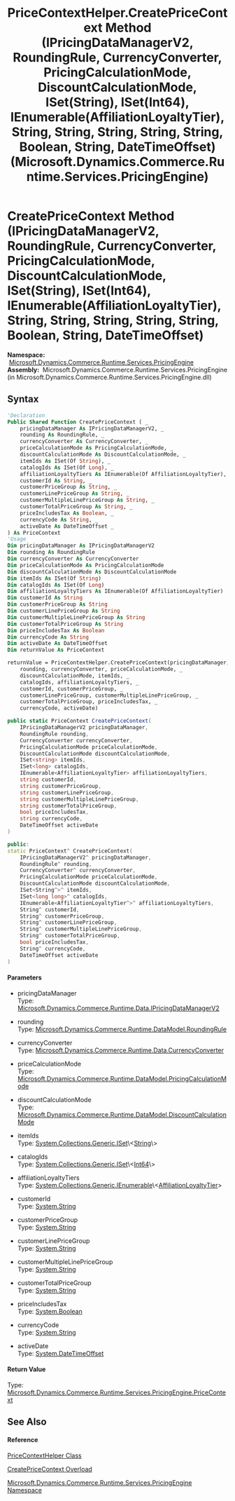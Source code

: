 ﻿---
title: PriceContextHelper.CreatePriceContext Method (IPricingDataManagerV2, RoundingRule, CurrencyConverter, PricingCalculationMode, DiscountCalculationMode, ISet(String), ISet(Int64), IEnumerable(AffiliationLoyaltyTier), String, String, String, String, String, Boolean, String, DateTimeOffset) (Microsoft.Dynamics.Commerce.Runtime.Services.PricingEngine)
TOCTitle: CreatePriceContext Method (IPricingDataManagerV2, RoundingRule, CurrencyConverter, PricingCalculationMode, DiscountCalculationMode, ISet(String), ISet(Int64), IEnumerable(AffiliationLoyaltyTier), String, String, String, String, String, Boolean, String, DateTimeOffset)
ms:assetid: M:Microsoft.Dynamics.Commerce.Runtime.Services.PricingEngine.PriceContextHelper.CreatePriceContext(Microsoft.Dynamics.Commerce.Runtime.Data.IPricingDataManagerV2,Microsoft.Dynamics.Commerce.Runtime.DataModel.RoundingRule,Microsoft.Dynamics.Commerce.Runtime.Data.CurrencyConverter,Microsoft.Dynamics.Commerce.Runtime.DataModel.PricingCalculationMode,Microsoft.Dynamics.Commerce.Runtime.DataModel.DiscountCalculationMode,System.Collections.Generic.ISet{System.String},System.Collections.Generic.ISet{System.Int64},System.Collections.Generic.IEnumerable{Microsoft.Dynamics.Commerce.Runtime.DataModel.AffiliationLoyaltyTier},System.String,System.String,System.String,System.String,System.String,System.Boolean,System.String,System.DateTimeOffset)
ms:mtpsurl: https://technet.microsoft.com/en-us/library/microsoft.dynamics.commerce.runtime.services.pricingengine.pricecontexthelper.createpricecontext(v=AX.60)
ms:contentKeyID: 65321244
ms.date: 05/18/2015
mtps_version: v=AX.60
dev_langs:
- vb
- csharp
- c++
---

# CreatePriceContext Method (IPricingDataManagerV2, RoundingRule, CurrencyConverter, PricingCalculationMode, DiscountCalculationMode, ISet(String), ISet(Int64), IEnumerable(AffiliationLoyaltyTier), String, String, String, String, String, Boolean, String, DateTimeOffset)

**Namespace:**  [Microsoft.Dynamics.Commerce.Runtime.Services.PricingEngine](microsoft-dynamics-commerce-runtime-services-pricingengine-namespace.md)  
**Assembly:**  Microsoft.Dynamics.Commerce.Runtime.Services.PricingEngine (in Microsoft.Dynamics.Commerce.Runtime.Services.PricingEngine.dll)

## Syntax

``` vb
'Declaration
Public Shared Function CreatePriceContext ( _
    pricingDataManager As IPricingDataManagerV2, _
    rounding As RoundingRule, _
    currencyConverter As CurrencyConverter, _
    priceCalculationMode As PricingCalculationMode, _
    discountCalculationMode As DiscountCalculationMode, _
    itemIds As ISet(Of String), _
    catalogIds As ISet(Of Long), _
    affiliationLoyaltyTiers As IEnumerable(Of AffiliationLoyaltyTier), _
    customerId As String, _
    customerPriceGroup As String, _
    customerLinePriceGroup As String, _
    customerMultipleLinePriceGroup As String, _
    customerTotalPriceGroup As String, _
    priceIncludesTax As Boolean, _
    currencyCode As String, _
    activeDate As DateTimeOffset _
) As PriceContext
'Usage
Dim pricingDataManager As IPricingDataManagerV2
Dim rounding As RoundingRule
Dim currencyConverter As CurrencyConverter
Dim priceCalculationMode As PricingCalculationMode
Dim discountCalculationMode As DiscountCalculationMode
Dim itemIds As ISet(Of String)
Dim catalogIds As ISet(Of Long)
Dim affiliationLoyaltyTiers As IEnumerable(Of AffiliationLoyaltyTier)
Dim customerId As String
Dim customerPriceGroup As String
Dim customerLinePriceGroup As String
Dim customerMultipleLinePriceGroup As String
Dim customerTotalPriceGroup As String
Dim priceIncludesTax As Boolean
Dim currencyCode As String
Dim activeDate As DateTimeOffset
Dim returnValue As PriceContext

returnValue = PriceContextHelper.CreatePriceContext(pricingDataManager, _
    rounding, currencyConverter, priceCalculationMode, _
    discountCalculationMode, itemIds, _
    catalogIds, affiliationLoyaltyTiers, _
    customerId, customerPriceGroup, _
    customerLinePriceGroup, customerMultipleLinePriceGroup, _
    customerTotalPriceGroup, priceIncludesTax, _
    currencyCode, activeDate)
```

``` csharp
public static PriceContext CreatePriceContext(
    IPricingDataManagerV2 pricingDataManager,
    RoundingRule rounding,
    CurrencyConverter currencyConverter,
    PricingCalculationMode priceCalculationMode,
    DiscountCalculationMode discountCalculationMode,
    ISet<string> itemIds,
    ISet<long> catalogIds,
    IEnumerable<AffiliationLoyaltyTier> affiliationLoyaltyTiers,
    string customerId,
    string customerPriceGroup,
    string customerLinePriceGroup,
    string customerMultipleLinePriceGroup,
    string customerTotalPriceGroup,
    bool priceIncludesTax,
    string currencyCode,
    DateTimeOffset activeDate
)
```

``` c++
public:
static PriceContext^ CreatePriceContext(
    IPricingDataManagerV2^ pricingDataManager, 
    RoundingRule^ rounding, 
    CurrencyConverter^ currencyConverter, 
    PricingCalculationMode priceCalculationMode, 
    DiscountCalculationMode discountCalculationMode, 
    ISet<String^>^ itemIds, 
    ISet<long long>^ catalogIds, 
    IEnumerable<AffiliationLoyaltyTier^>^ affiliationLoyaltyTiers, 
    String^ customerId, 
    String^ customerPriceGroup, 
    String^ customerLinePriceGroup, 
    String^ customerMultipleLinePriceGroup, 
    String^ customerTotalPriceGroup, 
    bool priceIncludesTax, 
    String^ currencyCode, 
    DateTimeOffset activeDate
)
```

#### Parameters

  - pricingDataManager  
    Type: [Microsoft.Dynamics.Commerce.Runtime.Data.IPricingDataManagerV2](ipricingdatamanagerv2-interface-microsoft-dynamics-commerce-runtime-data.md)  

<!-- end list -->

  - rounding  
    Type: [Microsoft.Dynamics.Commerce.Runtime.DataModel.RoundingRule](roundingrule-delegate-microsoft-dynamics-commerce-runtime-datamodel.md)  

<!-- end list -->

  - currencyConverter  
    Type: [Microsoft.Dynamics.Commerce.Runtime.Data.CurrencyConverter](currencyconverter-delegate-microsoft-dynamics-commerce-runtime-data.md)  

<!-- end list -->

  - priceCalculationMode  
    Type: [Microsoft.Dynamics.Commerce.Runtime.DataModel.PricingCalculationMode](pricingcalculationmode-enumeration-microsoft-dynamics-commerce-runtime-datamodel.md)  

<!-- end list -->

  - discountCalculationMode  
    Type: [Microsoft.Dynamics.Commerce.Runtime.DataModel.DiscountCalculationMode](discountcalculationmode-enumeration-microsoft-dynamics-commerce-runtime-datamodel.md)  

<!-- end list -->

  - itemIds  
    Type: [System.Collections.Generic.ISet](https://technet.microsoft.com/en-us/library/dd412081\(v=ax.60\))\<[String](https://technet.microsoft.com/en-us/library/s1wwdcbf\(v=ax.60\))\>  

<!-- end list -->

  - catalogIds  
    Type: [System.Collections.Generic.ISet](https://technet.microsoft.com/en-us/library/dd412081\(v=ax.60\))\<[Int64](https://technet.microsoft.com/en-us/library/6yy583ek\(v=ax.60\))\>  

<!-- end list -->

  - affiliationLoyaltyTiers  
    Type: [System.Collections.Generic.IEnumerable](https://technet.microsoft.com/en-us/library/9eekhta0\(v=ax.60\))\<[AffiliationLoyaltyTier](affiliationloyaltytier-class-microsoft-dynamics-commerce-runtime-datamodel.md)\>  

<!-- end list -->

  - customerId  
    Type: [System.String](https://technet.microsoft.com/en-us/library/s1wwdcbf\(v=ax.60\))  

<!-- end list -->

  - customerPriceGroup  
    Type: [System.String](https://technet.microsoft.com/en-us/library/s1wwdcbf\(v=ax.60\))  

<!-- end list -->

  - customerLinePriceGroup  
    Type: [System.String](https://technet.microsoft.com/en-us/library/s1wwdcbf\(v=ax.60\))  

<!-- end list -->

  - customerMultipleLinePriceGroup  
    Type: [System.String](https://technet.microsoft.com/en-us/library/s1wwdcbf\(v=ax.60\))  

<!-- end list -->

  - customerTotalPriceGroup  
    Type: [System.String](https://technet.microsoft.com/en-us/library/s1wwdcbf\(v=ax.60\))  

<!-- end list -->

  - priceIncludesTax  
    Type: [System.Boolean](https://technet.microsoft.com/en-us/library/a28wyd50\(v=ax.60\))  

<!-- end list -->

  - currencyCode  
    Type: [System.String](https://technet.microsoft.com/en-us/library/s1wwdcbf\(v=ax.60\))  

<!-- end list -->

  - activeDate  
    Type: [System.DateTimeOffset](https://technet.microsoft.com/en-us/library/bb341783\(v=ax.60\))  

#### Return Value

Type: [Microsoft.Dynamics.Commerce.Runtime.Services.PricingEngine.PriceContext](pricecontext-class-microsoft-dynamics-commerce-runtime-services-pricingengine.md)  

## See Also

#### Reference

[PriceContextHelper Class](pricecontexthelper-class-microsoft-dynamics-commerce-runtime-services-pricingengine.md)

[CreatePriceContext Overload](pricecontexthelper-createpricecontext-method-microsoft-dynamics-commerce-runtime-services-pricingengine.md)

[Microsoft.Dynamics.Commerce.Runtime.Services.PricingEngine Namespace](microsoft-dynamics-commerce-runtime-services-pricingengine-namespace.md)


